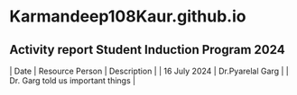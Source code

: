 # Karmandeep108Kaur.github.io
## Activity report Student Induction Program 2024

| Date | Resource Person | Description |
| 16 July 2024 | Dr.Pyarelal Garg |
| Dr. Garg told us important things |
